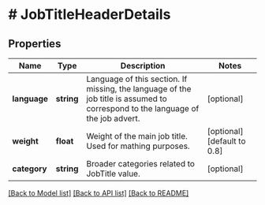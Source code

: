 # # JobTitleHeaderDetails

## Properties

Name | Type | Description | Notes
------------ | ------------- | ------------- | -------------
**language** | **string** | Language of this section. If missing, the language of the job title is assumed to correspond to the language of the job advert. | [optional]
**weight** | **float** | Weight of the main job title. Used for mathing purposes. | [optional] [default to 0.8]
**category** | **string** | Broader categories related to JobTitle value. | [optional]

[[Back to Model list]](../../README.md#models) [[Back to API list]](../../README.md#endpoints) [[Back to README]](../../README.md)
